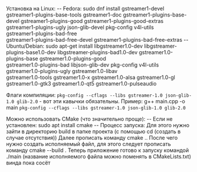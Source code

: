 Установка на Linux:
 -- Fedora: 
       sudo dnf install gstreamer1-devel gstreamer1-plugins-base-tools gstreamer1-doc gstreamer1-plugins-base-devel gstreamer1-plugins-good gstreamer1-plugins-good-extras \
       gstreamer1-plugins-ugly json-glib-devel pkg-config v4l-utils \
       gstreamer1-plugins-bad-free \
       gstreamer1-plugins-bad-free-devel gstreamer1-plugins-bad-free-extras
 -- Ubuntu/Debian:
       sudo apt-get install libgstreamer1.0-dev libgstreamer-plugins-base1.0-dev libgstreamer-plugins-bad1.0-dev gstreamer1.0-plugins-base gstreamer1.0-plugins-good \
       gstreamer1.0-plugins-bad libjson-glib-dev pkg-config v4l-utils \
       gstreamer1.0-plugins-ugly gstreamer1.0-libav \
       gstreamer1.0-tools gstreamer1.0-x gstreamer1.0-alsa gstreamer1.0-gl gstreamer1.0-gtk3 gstreamer1.0-qt5 gstreamer1.0-pulseaudio

Флаги компиляции: `pkg-config --cflags --libs gstreamer-1.0 json-glib-1.0 glib-2.0` - вот эти кавычки обязательны.
Пример: g++ main.cpp -o main `pkg-config --cflags --libs gstreamer-1.0 json-glib-1.0 glib-2.0`

Можно использовать CMake (что значительно проще):
 -- Если не установлен: sudo apt install cmake
 -- Процесс запуска:
       Для этого нужно зайти в директорию build в папке проекта (с помощью cd (создать в случае отсутствия))
       Далее прописать команду cmake ..
       После чего нужно создать исполняемый файл, для этого следует прописать команду cmake --build .
       Теперь приложение готово к запуску командой ./main (название исполняемого файла можно поменять в CMakeLists.txt)
винда пока сосёт    